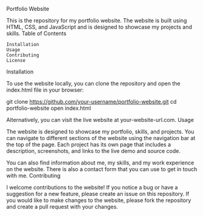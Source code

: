 Portfolio Website

This is the repository for my portfolio website. The website is built using HTML, CSS, and JavaScript and is designed to showcase my projects and skills.
Table of Contents

    Installation
    Usage
    Contributing
    License

Installation

To use the website locally, you can clone the repository and open the index.html file in your browser:

git clone https://github.com/your-username/portfolio-website.git
cd portfolio-website
open index.html

Alternatively, you can visit the live website at your-website-url.com.
Usage

The website is designed to showcase my portfolio, skills, and projects. You can navigate to different sections of the website using the navigation bar at the top of the page. Each project has its own page that includes a description, screenshots, and links to the live demo and source code.

You can also find information about me, my skills, and my work experience on the website. There is also a contact form that you can use to get in touch with me.
Contributing

I welcome contributions to the website! If you notice a bug or have a suggestion for a new feature, please create an issue on this repository. If you would like to make changes to the website, please fork the repository and create a pull request with your changes.

